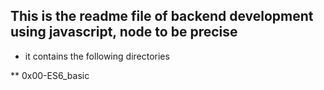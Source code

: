 ## This is the readme file of backend development using javascript, node to be precise
* it contains the following directories

** 0x00-ES6_basic

